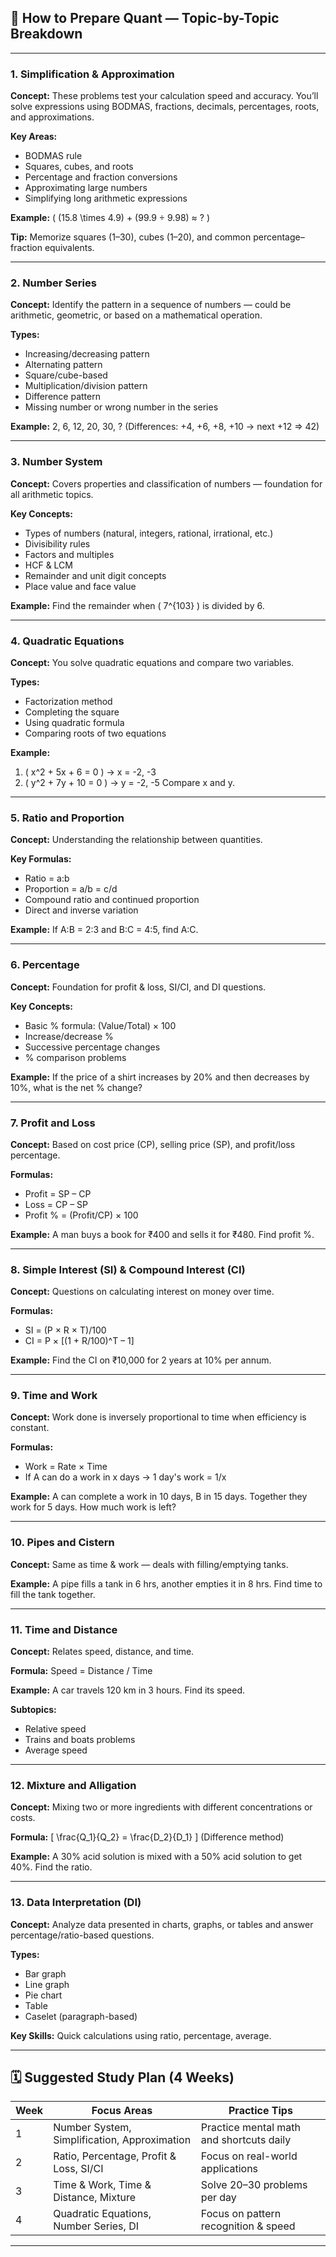 ## 🧮 How to Prepare Quant — Topic-by-Topic Breakdown

---

### **1. Simplification & Approximation**

**Concept:**
These problems test your calculation speed and accuracy. You’ll solve expressions using BODMAS, fractions, decimals, percentages, roots, and approximations.

**Key Areas:**

* BODMAS rule
* Squares, cubes, and roots
* Percentage and fraction conversions
* Approximating large numbers
* Simplifying long arithmetic expressions

**Example:**
( (15.8 \times 4.9) + (99.9 ÷ 9.98) ≈ ? )

**Tip:**
Memorize squares (1–30), cubes (1–20), and common percentage–fraction equivalents.

---

### **2. Number Series**

**Concept:**
Identify the pattern in a sequence of numbers — could be arithmetic, geometric, or based on a mathematical operation.

**Types:**

* Increasing/decreasing pattern
* Alternating pattern
* Square/cube-based
* Multiplication/division pattern
* Difference pattern
* Missing number or wrong number in the series

**Example:**
2, 6, 12, 20, 30, ?
(Differences: +4, +6, +8, +10 → next +12 ⇒ 42)

---

### **3. Number System**

**Concept:**
Covers properties and classification of numbers — foundation for all arithmetic topics.

**Key Concepts:**

* Types of numbers (natural, integers, rational, irrational, etc.)
* Divisibility rules
* Factors and multiples
* HCF & LCM
* Remainder and unit digit concepts
* Place value and face value

**Example:**
Find the remainder when ( 7^{103} ) is divided by 6.

---

### **4. Quadratic Equations**

**Concept:**
You solve quadratic equations and compare two variables.

**Types:**

* Factorization method
* Completing the square
* Using quadratic formula
* Comparing roots of two equations

**Example:**

1. ( x^2 + 5x + 6 = 0 ) → x = -2, -3
2. ( y^2 + 7y + 10 = 0 ) → y = -2, -5
   Compare x and y.

---

### **5. Ratio and Proportion**

**Concept:**
Understanding the relationship between quantities.

**Key Formulas:**

* Ratio = a:b
* Proportion = a/b = c/d
* Compound ratio and continued proportion
* Direct and inverse variation

**Example:**
If A:B = 2:3 and B:C = 4:5, find A:C.

---

### **6. Percentage**

**Concept:**
Foundation for profit & loss, SI/CI, and DI questions.

**Key Concepts:**

* Basic % formula: (Value/Total) × 100
* Increase/decrease %
* Successive percentage changes
* % comparison problems

**Example:**
If the price of a shirt increases by 20% and then decreases by 10%, what is the net % change?

---

### **7. Profit and Loss**

**Concept:**
Based on cost price (CP), selling price (SP), and profit/loss percentage.

**Formulas:**

* Profit = SP – CP
* Loss = CP – SP
* Profit % = (Profit/CP) × 100

**Example:**
A man buys a book for ₹400 and sells it for ₹480. Find profit %.

---

### **8. Simple Interest (SI) & Compound Interest (CI)**

**Concept:**
Questions on calculating interest on money over time.

**Formulas:**

* SI = (P × R × T)/100
* CI = P × [(1 + R/100)^T – 1]

**Example:**
Find the CI on ₹10,000 for 2 years at 10% per annum.

---

### **9. Time and Work**

**Concept:**
Work done is inversely proportional to time when efficiency is constant.

**Formulas:**

* Work = Rate × Time
* If A can do a work in x days → 1 day's work = 1/x

**Example:**
A can complete a work in 10 days, B in 15 days. Together they work for 5 days. How much work is left?

---

### **10. Pipes and Cistern**

**Concept:**
Same as time & work — deals with filling/emptying tanks.

**Example:**
A pipe fills a tank in 6 hrs, another empties it in 8 hrs. Find time to fill the tank together.

---

### **11. Time and Distance**

**Concept:**
Relates speed, distance, and time.

**Formula:**
Speed = Distance / Time

**Example:**
A car travels 120 km in 3 hours. Find its speed.

**Subtopics:**

* Relative speed
* Trains and boats problems
* Average speed

---

### **12. Mixture and Alligation**

**Concept:**
Mixing two or more ingredients with different concentrations or costs.

**Formula:**
[
\frac{Q_1}{Q_2} = \frac{D_2}{D_1}
]
(Difference method)

**Example:**
A 30% acid solution is mixed with a 50% acid solution to get 40%. Find the ratio.

---

### **13. Data Interpretation (DI)**

**Concept:**
Analyze data presented in charts, graphs, or tables and answer percentage/ratio-based questions.

**Types:**

* Bar graph
* Line graph
* Pie chart
* Table
* Caselet (paragraph-based)

**Key Skills:**
Quick calculations using ratio, percentage, average.

---

## 🗓️ Suggested Study Plan (4 Weeks)

| Week | Focus Areas                                  | Practice Tips                            |
| ---- | -------------------------------------------- | ---------------------------------------- |
| 1    | Number System, Simplification, Approximation | Practice mental math and shortcuts daily |
| 2    | Ratio, Percentage, Profit & Loss, SI/CI      | Focus on real-world applications         |
| 3    | Time & Work, Time & Distance, Mixture        | Solve 20–30 problems per day             |
| 4    | Quadratic Equations, Number Series, DI       | Focus on pattern recognition & speed     |

---
